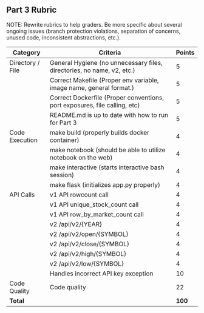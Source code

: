 ## Part 3 Rubric

NOTE: Rewrite rubrics to help graders. Be more specific about several ongoing issues (branch protection violations, separation of concerns, unused code, inconsistent abstractions, etc.).


| Category | Criteria | Points |
|----------|----------|---------|
| Directory / File | General Hygiene (no unnecessary files, directories, no name, v2, etc.) | 5 |
| | Correct Makefile (Proper env variable, image name, general format.) | 5 |
| | Correct Dockerfile (Proper conventions, port exposures, file calling, etc) | 5 |
| | README.md is up to date with how to run for Part 3 | 5 |
| Code Execution | make build (properly builds docker container) | 4 |
| | make notebook (should be able to utilize notebook on the web) | 4 |
| | make interactive (starts interactive bash session) | 4 |
| | make flask (initializes app.py properly) | 4 |
| API Calls | v1 API rowcount call | 4 |
| | v1 API unique_stock_count call | 4 |
| | v1 API row_by_market_count call | 4 |
| | v2 /api/v2/{YEAR} | 4 |
| | v2 /api/v2/open/{SYMBOL} | 4 |
| | v2 /api/v2/close/{SYMBOL} | 4 |
| | v2 /api/v2/high/{SYMBOL} | 4 |
| | v2 /api/v2/low/{SYMBOL} | 4 |
| | Handles incorrect API key exception | 10 |
| Code Quality | Code quality | 22 |
| **Total** | | **100** |